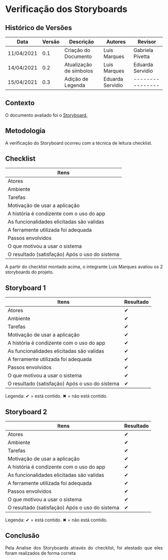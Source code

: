# Verificação dos Storyboards
## Histórico de Versões

| Data       | Versão | Descrição               | Autores      | Revisor          |
| ---------- | ------ | ----------------------- | ------------ | ---------------- |
| 11/04/2021 | 0.1    | Criação do Documento    | Luis Marques | Gabriela Pivetta |
| 14/04/2021 | 0.2    | Atualização de símbolos | Luis Marques | Eduarda Servidio |
| 15/04/2021 | 0.3    | Adição de Legenda | Eduarda Servidio | ---------------- |

## Contexto

<p align="justify">O documento avaliado foi o <a href = "https://requisitos-de-software.github.io/2020.2-Meu-Gov.br/Elicitacao/storyboard/" > Storyboard. </a> </p>

## Metodologia

<p align="justify">A verificação do Storyboard ocorreu com a técnica de leitura checklist.</p>

## Checklist

| Itens                                          |
| ---------------------------------------------- |
| Atores                                         |
| Ambiente                                       |
| Tarefas                                        |
| Motivação de usar a aplicação                  |
| A história é condizente com o uso do app       |
| As funcionalidades elicitadas são validas      |
| A ferramente utilizada foi adequada            |
| Passos envolvidos                              |
| O que motivou a usar o sistema                 |
| O resultado (satisfação) Após o uso do sistema |

<p align="justify"> A partir do checklist montado acima, o integrante Luis Marques avaliou os 2 storyboards do projeto. </p>

## Storyboard 1

| Itens                                          | Resultado |
| ---------------------------------------------- | --------- |
| Atores                                         | ✔         |
| Ambiente                                       | ✔         |
| Tarefas                                        | ✔         |
| Motivação de usar a aplicação                  | ✔         |
| A história é condizente com o uso do app       | ✔         |
| As funcionalidades elicitadas são validas      | ✔         |
| A ferramente utilizada foi adequada            | ✔         |
| Passos envolvidos                              | ✔         |
| O que motivou a usar o sistema                 | ✔         |
| O resultado (satisfação) Após o uso do sistema | ✔         |
Legenda: ✔ = está contido. ✖ = não está contido.

## Storyboard 2

| Itens                                          | Resultado |
| ---------------------------------------------- | --------- |
| Atores                                         | ✔         |
| Ambiente                                       | ✔         |
| Tarefas                                        | ✔         |
| Motivação de usar a aplicação                  | ✔         |
| A história é condizente com o uso do app       | ✔         |
| As funcionalidades elicitadas são validas      | ✔         |
| A ferramente utilizada foi adequada            | ✔         |
| Passos envolvidos                              | ✔         |
| O que motivou a usar o sistema                 | ✔         |
| O resultado (satisfação) Após o uso do sistema | ✔         |
Legenda: ✔ = está contido. ✖ = não está contido.

## Conclusão

<p align="justify"> Pela Analise dos Storyboards através do checklist, foi atestado que eles foram realizados de forma correta </p>
